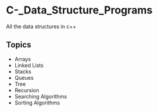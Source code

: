 # C-_Data_Structure_Programs
All the data structures in c++

<h2>Topics</h2>

<ul>
  <li>Arrays</li>
  <li>Linked Lists</li>
  <li>Stacks</li>
  <li>Queues</li>
  <li>Tree</li>
  <li>Recursion</li>
  <li>Searching Algorithms</li>
  <li>Sorting Algorithms</li>
</ul>
